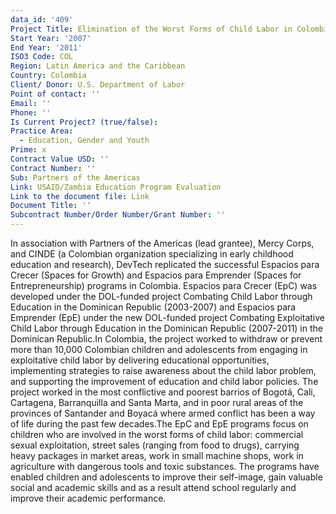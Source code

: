 ```yaml
---
data_id: '409'
Project Title: Elimination of the Worst Forms of Child Labor in Colombia
Start Year: '2007'
End Year: '2011'
ISO3 Code: COL
Region: Latin America and the Caribbean
Country: Colombia
Client/ Donor: U.S. Department of Labor
Point of contact: ''
Email: ''
Phone: ''
Is Current Project? (true/false): 
Practice Area:
  - Education, Gender and Youth
Prime: x
Contract Value USD: ''
Contract Number: ''
Sub: Partners of the Americas
Link: USAID/Zambia Education Program Evaluation
Link to the document file: Link
Document Title: ''
Subcontract Number/Order Number/Grant Number: ''
---
```


In association with Partners of the Americas (lead grantee), Mercy Corps, and CINDE (a Colombian organization specializing in early childhood education and research), DevTech  replicated the successful Espacios para Crecer (Spaces for Growth) and Espacios para Emprender (Spaces for Entrepreneurship) programs in Colombia. Espacios para Crecer (EpC) was developed under the DOL-funded project Combating Child Labor through Education in the Dominican Republic (2003-2007) and Espacios para Emprender (EpE) under the new DOL-funded project Combating Exploitative Child Labor through Education in the Dominican Republic (2007-2011) in the Dominican Republic.In Colombia, the project worked to withdraw or prevent more than 10,000 Colombian children and adolescents from engaging in exploitative child labor by delivering educational opportunities, implementing strategies to raise awareness about the child labor problem, and supporting the improvement of education and child labor policies. The project worked in the most conflictive and poorest barrios of Bogotá, Cali, Cartagena, Barranquilla and Santa Marta, and in poor rural areas of the provinces of Santander and Boyacá where armed conflict has been a way of life during the past few decades.The EpC and EpE programs focus on children who are involved in the worst forms of child labor: commercial sexual exploitation, street sales (ranging from food to drugs), carrying heavy packages in market areas, work in small machine shops, work in agriculture with dangerous tools and toxic substances. The programs have enabled children and adolescents to improve their self-image, gain valuable social and academic skills and as a result attend school regularly and improve their academic performance.